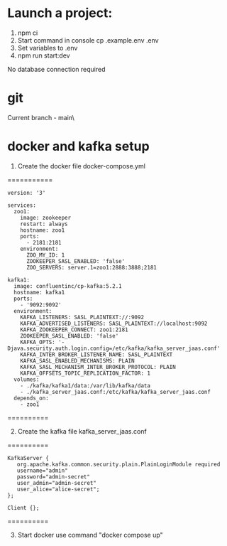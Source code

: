 # Launch a project:

1.  npm ci
2.  Start command in console cp .example.env .env
3.  Set variables to .env
4.  npm run start:dev

No database connection required

# git

Current branch - main\

# docker and kafka setup

1. Create the docker file docker-compose.yml

===========

    version: '3'

    services:
      zoo1:
        image: zookeeper
        restart: always
        hostname: zoo1
        ports:
          - 2181:2181
        environment:
          ZOO_MY_ID: 1
          ZOOKEEPER_SASL_ENABLED: 'false'
          ZOO_SERVERS: server.1=zoo1:2888:3888;2181

    kafka1:
      image: confluentinc/cp-kafka:5.2.1
      hostname: kafka1
      ports:
        - '9092:9092'
      environment:
        KAFKA_LISTENERS: SASL_PLAINTEXT://:9092
        KAFKA_ADVERTISED_LISTENERS: SASL_PLAINTEXT://localhost:9092
        KAFKA_ZOOKEEPER_CONNECT: zoo1:2181
        ZOOKEEPER_SASL_ENABLED: 'false'
        KAFKA_OPTS: '-Djava.security.auth.login.config=/etc/kafka/kafka_server_jaas.conf'
        KAFKA_INTER_BROKER_LISTENER_NAME: SASL_PLAINTEXT
        KAFKA_SASL_ENABLED_MECHANISMS: PLAIN
        KAFKA_SASL_MECHANISM_INTER_BROKER_PROTOCOL: PLAIN
        KAFKA_OFFSETS_TOPIC_REPLICATION_FACTOR: 1
      volumes:
        - ./kafka/kafka1/data:/var/lib/kafka/data
        - ./kafka_server_jaas.conf:/etc/kafka/kafka_server_jaas.conf
      depends_on:
        - zoo1
      
==========

2. Create the kafka file kafka_server_jaas.conf

==========

    KafkaServer {
       org.apache.kafka.common.security.plain.PlainLoginModule required
       username="admin"
       password="admin-secret"
       user_admin="admin-secret"
       user_alice="alice-secret";
    };

    Client {};

==========

3. Start docker use command "docker compose up"

